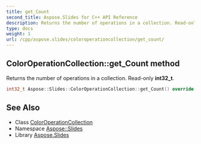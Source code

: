 ```yaml
---
title: get_Count
second_title: Aspose.Slides for C++ API Reference
description: Returns the number of operations in a collection. Read-only int32_t.
type: docs
weight: 1
url: /cpp/aspose.slides/coloroperationcollection/get_count/
---
```

## ColorOperationCollection::get_Count method


Returns the number of operations in a collection. Read-only **int32_t**.

```cpp
int32_t Aspose::Slides::ColorOperationCollection::get_Count() override
```

## See Also

* Class [ColorOperationCollection](../)
* Namespace [Aspose::Slides](../../)
* Library [Aspose.Slides](../../../)
